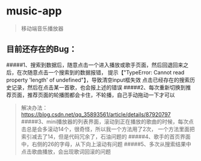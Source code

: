 # music-app

> 移动端音乐播放器

## 目前还存在的Bug：

#####1、搜索到数据后，随意点击一个进入播放或歌手页面，然后回退回来之后，在次随意点击一个搜索到的数据报错，
   提示【"TypeError: Cannot read property 'length' of undefined"】，导致清空input框失效
   点击已经存在的搜索历史记录，然后在点击某一首歌，也会报上述的错误
#####2、每次重新切换到推荐页面，推荐页面的轮播图都会卡住，不轮播，自己手动拖动一下才可以
> 解决办法：https://blog.csdn.net/qq_35893561/article/details/87920797
#####3、mini播放器的列表界面，滚动到正在播放的歌曲的时候，每次点击总是会多滚动14个，很奇怪，所以我一个方法用了2次，
   一个方法里面把索引减去了14，但是代码冗余了，石油问题的
#####4、歌手的首页界面中，右侧的26的字母，从下向上滚动有问题
#####5、多次从搜索结果中点击歌曲播放，会出现歌词回滚的问题
